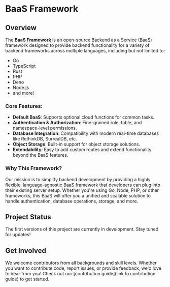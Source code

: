 # BaaS Framework

## Overview

The **BaaS Framework** is an open-source Backend as a Service (BaaS) framework designed to provide backend functionality for a variety of backend frameworks across multiple languages, including but not limited to:

- Go
- TypeScript
- Rust
- PHP
- Deno
- Node.js
- and more!

### Core Features:
- **Default BaaS**: Supports optional cloud functions for common tasks.
- **Authentication & Authorization**: Fine-grained role, table, and namespace-level permissions.
- **Database Integration**: Compatibility with modern real-time databases like RethinkDB, SurrealDB, etc.
- **Object Storage**: Built-in support for object storage solutions.
- **Extendability**: Easy to add custom routes and extend functionality beyond the BaaS features.

### Why This Framework?

Our mission is to simplify backend development by providing a highly flexible, language-agnostic BaaS framework that developers can plug into their existing server setup. Whether you're using Go, Node, PHP, or other frameworks, this BaaS will offer you a unified and scalable solution to handle authentication, database operations, storage, and more.

## Project Status

The first versions of this project are currently in development. Stay tuned for updates!

## Get Involved

We welcome contributors from all backgrounds and skill levels. Whether you want to contribute code, report issues, or provide feedback, we'd love to hear from you! Check out our [contribution guide](link to contribution guide) to get started.
